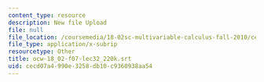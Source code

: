 ```yaml
---
content_type: resource
description: New file Upload
file: null
file_location: /coursemedia/18-02sc-multivariable-calculus-fall-2010/cecd07a4990e3258db10c9360938aa54_ocw-18_02-f07-lec32_220k.srt
file_type: application/x-subrip
resourcetype: Other
title: ocw-18_02-f07-lec32_220k.srt
uid: cecd07a4-990e-3258-db10-c9360938aa54
---
```

